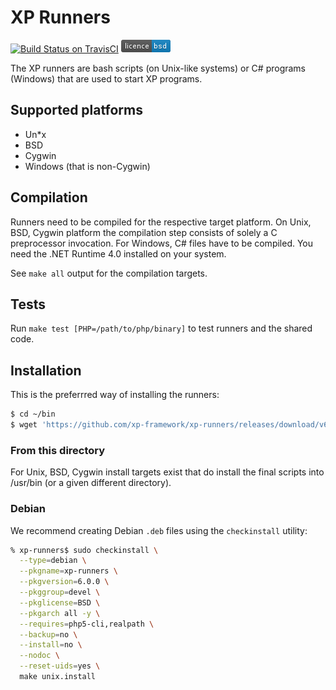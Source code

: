 # XP Runners

[![Build Status on TravisCI](https://secure.travis-ci.org/xp-framework/xp-runners.png)](http://travis-ci.org/xp-framework/xp-runners)
[![BSD Licence](https://raw.githubusercontent.com/xp-framework/web/master/static/licence-bsd.png)](https://github.com/xp-framework/core/blob/master/LICENCE.md)

The XP runners are bash scripts (on Unix-like systems) or C# programs (Windows) that are used to start XP programs.

## Supported platforms

* Un*x
* BSD
* Cygwin
* Windows (that is non-Cygwin)

## Compilation

Runners need to be compiled for the respective target platform. On Unix, BSD, Cygwin platform the compilation step consists of solely a C preprocessor invocation. For Windows, C# files have to be compiled. You need the .NET Runtime 4.0 installed on your system.

See `make all` output for the compilation targets.

## Tests

Run `make test [PHP=/path/to/php/binary]` to test runners and the shared code.

## Installation

This is the preferrred way of installing the runners:

```sh
$ cd ~/bin
$ wget 'https://github.com/xp-framework/xp-runners/releases/download/v6.0.0/setup' -O - | php
```

### From this directory

For Unix, BSD, Cygwin install targets exist that do install the final scripts into /usr/bin (or a given different directory).

### Debian

We recommend creating Debian `.deb` files using the `checkinstall` utility:

```sh
% xp-runners$ sudo checkinstall \
  --type=debian \
  --pkgname=xp-runners \
  --pkgversion=6.0.0 \
  --pkggroup=devel \
  --pkglicense=BSD \
  --pkgarch all -y \
  --requires=php5-cli,realpath \
  --backup=no \
  --install=no \
  --nodoc \
  --reset-uids=yes \
  make unix.install
```
